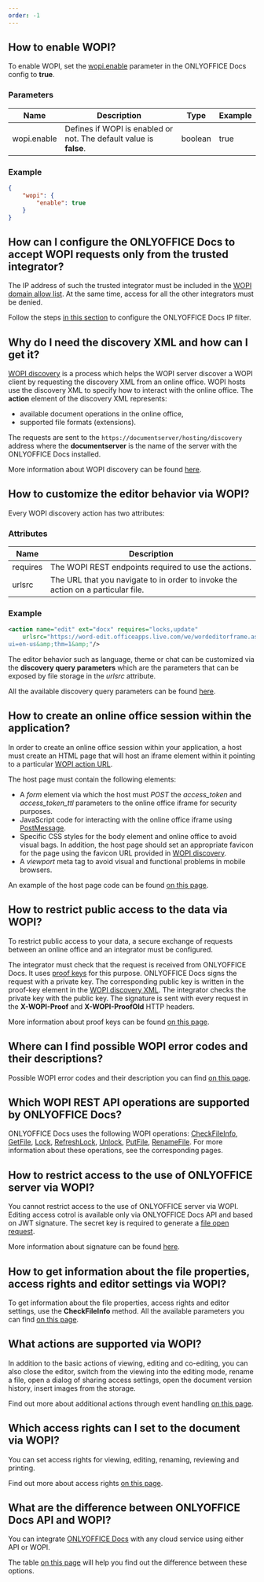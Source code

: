 ```yaml
---
order: -1
---
```


## How to enable WOPI?

  To enable WOPI, set the [wopi.enable](https://helpcenter.onlyoffice.com/installation/docs-developer-configuring.aspx#wopi-enable) parameter in the ONLYOFFICE Docs config to **true**.

  ### Parameters

  | Name        | Description                                                        | Type    | Example |
  | ----------- | ------------------------------------------------------------------ | ------- | ------- |
  | wopi.enable | Defines if WOPI is enabled or not. The default value is **false**. | boolean | true    |

  ### Example

  ``` json
  {
      "wopi": {
          "enable": true
      }
  }
  ```

## How can I configure the ONLYOFFICE Docs to accept WOPI requests only from the trusted integrator?

  The IP address of such the trusted integrator must be included in the [WOPI domain allow list](https://docs.microsoft.com/en-us/microsoft-365/cloud-storage-partner-program/online/build-test-ship/settings#wopi-domain-allow-list). At the same time, access for all the other integrators must be denied.

  Follow the steps [in this section](../../../Using%20WOPI/Overview/index.md#ip-filter) to configure the ONLYOFFICE Docs IP filter.

## Why do I need the discovery XML and how can I get it?

  [WOPI discovery](https://docs.microsoft.com/en-us/microsoft-365/cloud-storage-partner-program/online/discovery) is a process which helps the WOPI server discover a WOPI client by requesting the discovery XML from an online office. WOPI hosts use the discovery XML to specify how to interact with the online office. The **action** element of the discovery XML represents:

  * available document operations in the online office,
  * supported file formats (extensions).

  The requests are sent to the `https://documentserver/hosting/discovery` address where the **documentserver** is the name of the server with the ONLYOFFICE Docs installed.

  More information about WOPI discovery can be found [here](../../../Using%20WOPI/WOPI%20discovery/index.md).

## How to customize the editor behavior via WOPI?

  Every WOPI discovery action has two attributes:

  ### Attributes

  | Name     | Description                                                                      |
  | -------- | -------------------------------------------------------------------------------- |
  | requires | The WOPI REST endpoints required to use the actions.                             |
  | urlsrc   | The URL that you navigate to in order to invoke the action on a particular file. |

  ### Example

  ``` xml
  <action name="edit" ext="docx" requires="locks,update"
      urlsrc="https://word-edit.officeapps.live.com/we/wordeditorframe.aspx?
  ui=en-us&amp;thm=1&amp;"/>
  ```

  The editor behavior such as language, theme or chat can be customized via the **discovery query parameters** which are the parameters that can be exposed by file storage in the *urlsrc* attribute.

  All the available discovery query parameters can be found [here](../../../Using%20WOPI/WOPI%20discovery/index.md#wopi-standard).

## How to create an online office session within the application?

  In order to create an online office session within your application, a host must create an HTML page that will host an iframe element within it pointing to a particular [WOPI action URL](../../../Using%20WOPI/WOPI%20discovery/index.md#wopi-actions).

  The host page must contain the following elements:

  * A *form* element via which the host must *POST* the *access\_token* and *access\_token\_ttl* parameters to the online office iframe for security purposes.
  * JavaScript code for interacting with the online office iframe using [PostMessage](../../../Using%20WOPI/PostMessage/index.md).
  * Specific CSS styles for the body element and online office to avoid visual bags. In addition, the host page should set an appropriate favicon for the page using the favicon URL provided in [WOPI discovery](../../../Using%20WOPI/WOPI%20discovery/index.md).
  * A *viewport* meta tag to avoid visual and functional problems in mobile browsers.

  An example of the host page code can be found [on this page](../../../Using%20WOPI/Host%20page/index.md).

## How to restrict public access to the data via WOPI?

  To restrict public access to your data, a secure exchange of requests between an online office and an integrator must be configured.

  The integrator must check that the request is received from ONLYOFFICE Docs. It uses [proof keys](https://docs.microsoft.com/en-us/microsoft-365/cloud-storage-partner-program/online/scenarios/proofkeys) for this purpose. ONLYOFFICE Docs signs the request with a private key. The corresponding public key is written in the proof-key element in the [WOPI discovery XML](../../../Using%20WOPI/WOPI%20discovery/index.md). The integrator checks the private key with the public key. The signature is sent with every request in the **X-WOPI-Proof** and **X-WOPI-ProofOld** HTTP headers.

  More information about proof keys can be found [on this page](../../../Using%20WOPI/Proof%20keys/index.md).

## Where can I find possible WOPI error codes and their descriptions?

  Possible WOPI error codes and their description you can find [on this page](../../../Using%20WOPI/WOPI%20REST%20API/index.md).

## Which WOPI REST API operations are supported by ONLYOFFICE Docs?

  ONLYOFFICE Docs uses the following WOPI operations: [CheckFileInfo](../../../Using%20WOPI/WOPI%20REST%20API/CheckFileInfo/index.md), [GetFile](../../../Using%20WOPI/WOPI%20REST%20API/GetFile/index.md), [Lock](../../../Using%20WOPI/WOPI%20REST%20API/Lock/index.md), [RefreshLock](../../../Using%20WOPI/WOPI%20REST%20API/RefreshLock/index.md), [Unlock](../../../Using%20WOPI/WOPI%20REST%20API/Unlock/index.md), [PutFile](../../../Using%20WOPI/WOPI%20REST%20API/PutFile/index.md), [RenameFile](../../../Using%20WOPI/WOPI%20REST%20API/RenameFile/index.md). For more information about these operations, see the corresponding pages.

## How to restrict access to the use of ONLYOFFICE server via WOPI?

  You cannot restrict access to the use of ONLYOFFICE server via WOPI. Editing access cotrol is available only via ONLYOFFICE Docs API and based on JWT signature. The secret key is required to generate a [file open request](../../../Additional%20API/Signature/Browser/index.md).

  More information about signature can be found [here](../../../Additional%20API/Signature/index.md).

## How to get information about the file properties, access rights and editor settings via WOPI?

  To get information about the file properties, access rights and editor settings, use the **CheckFileInfo** method. All the available parameters you can find [on this page](../../../Using%20WOPI/WOPI%20REST%20API/CheckFileInfo/index.md).

## What actions are supported via WOPI?

  In addition to the basic actions of viewing, editing and co-editing, you can also close the editor, switch from the viewing into the editing mode, rename a file, open a dialog of sharing access settings, open the document version history, insert images from the storage.

  Find out more about additional actions through event handling [on this page](../../../Using%20WOPI/PostMessage/index.md).

## Which access rights can I set to the document via WOPI?

  You can set access rights for viewing, editing, renaming, reviewing and printing.

  Find out more about access rights [on this page](../../../Using%20WOPI/PostMessage/index.md).

## What are the difference between ONLYOFFICE Docs API and WOPI?

  You can integrate [ONLYOFFICE Docs](https://www.onlyoffice.com/office-suite.aspx) with any cloud service using either API or WOPI.

  The table [on this page](../../../Using%20WOPI/API%20vs%20WOPI/index.md) will help you find out the difference between these options.
